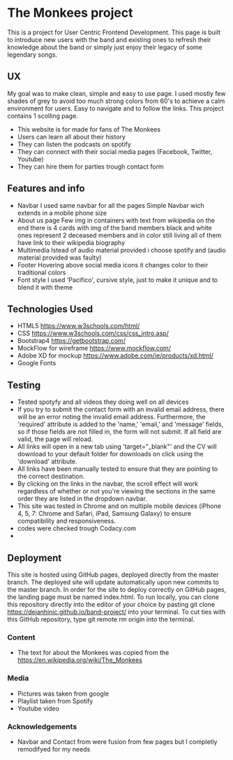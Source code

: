 # The Monkees project

This is a project for User Centric Frontend Development.
This page is built to introduce new users with the band and existing ones
to refresh their knowledge about the band or simply just enjoy their legacy of some legendary songs.

## UX

My goal was to make clean, simple and easy to use page.
I used mostly few shades of grey to avoid too much strong colors 
from 60's to achieve a calm environment for users.
Easy to navigate and to follow the links.
This project contains 1 scolling page.

 - This website is for made for fans of The Monkees
 - Users can learn all about their history
 - They can listen the podcasts on spotify
 - They can connect with their social media pages (Facebook, Twitter, Youtube)
 - They can hire them for parties trough contact form

## Features and info

 - Navbar
I used same navbar for all the pages
Simple Navbar wich extends in a mobile phone size 
 - About us page
Few img in containers with text from wikipedia
on the end there is 4 cards with img of the band members
black and white ones represent 2 deceased members and in color still living
all of them have link to their wikipedia biography
 - Multimedia
Istead of audio material provided i choose spotify and (audio material provided was faulty)
- Footer 
Hovering above social media icons it changes color to their traditional colors
 - Font style
I used 'Pacifico', cursive style, just to make it unique and to blend it with theme

## Technologies Used

 - HTML5 https://www.w3schools.com/html/ 
 - CSS https://www.w3schools.com/css/css_intro.asp/ 
 - Bootstrap4 https://getbootstrap.com/ 
 - MockFlow for wireframe  https://www.mockflow.com/
 - Adobe XD for mockup https://www.adobe.com/ie/products/xd.html/
 - Google Fonts
 
## Testing

 - Tested spotyfy and all videos they doing well on all devices
 - If you try to submit the contact form with an invalid email address, there will be an error noting the invalid email address.
Furthermore, the 'required' attribute is added to the 'name,' 'email,' and 'message' fields, so if those fields are not filled in, the form will not submit.
If all field are valid, the page will reload.
 - All links will open in a new tab using 'target="_blank"' and the CV will download to your default folder for downloads on click using the 'download' attribute.
 - All links have been manually tested to ensure that they are pointing to the correct destination.
 - By clicking on the links in the navbar, the scroll effect will work regardless of whether or not you're viewing the sections in the same order they are listed in the dropdown navbar.
 - This site was tested in Chrome and on multiple mobile devices (iPhone 4, 5, 7: Chrome and Safari, iPad, Samsung Galaxy) to ensure compatibility and responsiveness.
 - codes were checked trough Codacy.com
 - 
## Deployment

This site is hosted using GitHub pages, deployed directly from the master branch.
The deployed site will update automatically upon new commits to the master branch.
In order for the site to deploy correctly on GitHub pages, the landing page must be named index.html.
To run locally, you can clone this repository directly into the editor of your choice by pasting git clone https://dejanhinic.github.io/band-project/ into your terminal.
To cut ties with this GitHub repository, type git remote rm origin into the terminal.

### Content

- The text for about the Monkees was copied from the https://en.wikipedia.org/wiki/The_Monkees

### Media

 - Pictures was taken from google
 - Playlist taken from Spotify
 - Youtube video

### Acknowledgements

 - Navbar and Contact from were fusion from few pages but I completly remodifyed for my needs